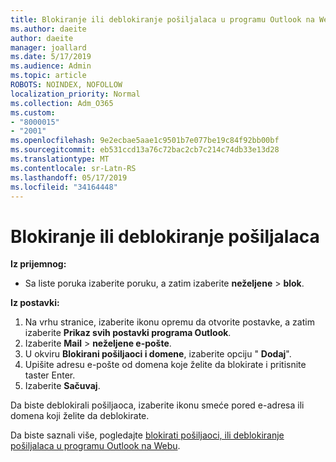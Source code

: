 ```yaml
---
title: Blokiranje ili deblokiranje pošiljalaca u programu Outlook na Webu
ms.author: daeite
author: daeite
manager: joallard
ms.date: 5/17/2019
ms.audience: Admin
ms.topic: article
ROBOTS: NOINDEX, NOFOLLOW
localization_priority: Normal
ms.collection: Adm_O365
ms.custom:
- "8000015"
- "2001"
ms.openlocfilehash: 9e2ecbae5aae1c9501b7e077be19c84f92bb00bf
ms.sourcegitcommit: eb531ccd13a76c72bac2cb7c214c74db33e13d28
ms.translationtype: MT
ms.contentlocale: sr-Latn-RS
ms.lasthandoff: 05/17/2019
ms.locfileid: "34164448"
---
```

# <a name="block-or-unblock-senders"></a>Blokiranje ili deblokiranje pošiljalaca

**Iz prijemnog:**

- Sa liste poruka izaberite poruku, a zatim izaberite **neželjene** > **blok**.

**Iz postavki:**

1. Na vrhu stranice, izaberite ikonu opremu da otvorite postavke, a zatim izaberite **Prikaz svih postavki programa Outlook**.
2. Izaberite **Mail** > **neželjene e-pošte**.
3. U okviru **Blokirani pošiljaoci i domene**, izaberite opciju " **Dodaj**".
4. Upišite adresu e-pošte od domena koje želite da blokirate i pritisnite taster Enter.
5. Izaberite **Sačuvaj**.

Da biste deblokirali pošiljaoca, izaberite ikonu smeće pored e-adresa ili domena koji želite da deblokirate.

Da biste saznali više, pogledajte [blokirati pošiljaoci, ili deblokiranje pošiljalaca u programu Outlook na Webu](https://support.office.com/article/9bf812d4-6995-4d19-901a-76d6e26939b0).